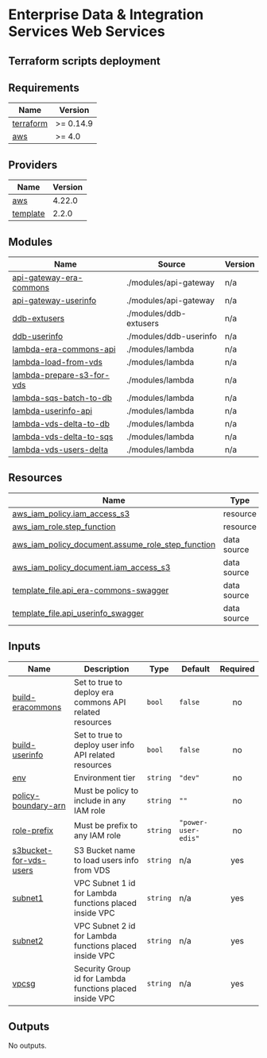 # Enterprise Data & Integration Services Web Services

## Terraform scripts deployment

<!-- BEGIN_TF_DOCS -->
## Requirements

| Name | Version |
|------|---------|
| <a name="requirement_terraform"></a> [terraform](#requirement\_terraform) | >= 0.14.9 |
| <a name="requirement_aws"></a> [aws](#requirement\_aws) | >= 4.0 |

## Providers

| Name | Version |
|------|---------|
| <a name="provider_aws"></a> [aws](#provider\_aws) | 4.22.0 |
| <a name="provider_template"></a> [template](#provider\_template) | 2.2.0 |

## Modules

| Name | Source | Version |
|------|--------|---------|
| <a name="module_api-gateway-era-commons"></a> [api-gateway-era-commons](#module\_api-gateway-era-commons) | ./modules/api-gateway | n/a |
| <a name="module_api-gateway-userinfo"></a> [api-gateway-userinfo](#module\_api-gateway-userinfo) | ./modules/api-gateway | n/a |
| <a name="module_ddb-extusers"></a> [ddb-extusers](#module\_ddb-extusers) | ./modules/ddb-extusers | n/a |
| <a name="module_ddb-userinfo"></a> [ddb-userinfo](#module\_ddb-userinfo) | ./modules/ddb-userinfo | n/a |
| <a name="module_lambda-era-commons-api"></a> [lambda-era-commons-api](#module\_lambda-era-commons-api) | ./modules/lambda | n/a |
| <a name="module_lambda-load-from-vds"></a> [lambda-load-from-vds](#module\_lambda-load-from-vds) | ./modules/lambda | n/a |
| <a name="module_lambda-prepare-s3-for-vds"></a> [lambda-prepare-s3-for-vds](#module\_lambda-prepare-s3-for-vds) | ./modules/lambda | n/a |
| <a name="module_lambda-sqs-batch-to-db"></a> [lambda-sqs-batch-to-db](#module\_lambda-sqs-batch-to-db) | ./modules/lambda | n/a |
| <a name="module_lambda-userinfo-api"></a> [lambda-userinfo-api](#module\_lambda-userinfo-api) | ./modules/lambda | n/a |
| <a name="module_lambda-vds-delta-to-db"></a> [lambda-vds-delta-to-db](#module\_lambda-vds-delta-to-db) | ./modules/lambda | n/a |
| <a name="module_lambda-vds-delta-to-sqs"></a> [lambda-vds-delta-to-sqs](#module\_lambda-vds-delta-to-sqs) | ./modules/lambda | n/a |
| <a name="module_lambda-vds-users-delta"></a> [lambda-vds-users-delta](#module\_lambda-vds-users-delta) | ./modules/lambda | n/a |

## Resources

| Name | Type |
|------|------|
| [aws_iam_policy.iam_access_s3](https://registry.terraform.io/providers/hashicorp/aws/latest/docs/resources/iam_policy) | resource |
| [aws_iam_role.step_function](https://registry.terraform.io/providers/hashicorp/aws/latest/docs/resources/iam_role) | resource |
| [aws_iam_policy_document.assume_role_step_function](https://registry.terraform.io/providers/hashicorp/aws/latest/docs/data-sources/iam_policy_document) | data source |
| [aws_iam_policy_document.iam_access_s3](https://registry.terraform.io/providers/hashicorp/aws/latest/docs/data-sources/iam_policy_document) | data source |
| [template_file.api_era-commons-swagger](https://registry.terraform.io/providers/hashicorp/template/latest/docs/data-sources/file) | data source |
| [template_file.api_userinfo_swagger](https://registry.terraform.io/providers/hashicorp/template/latest/docs/data-sources/file) | data source |

## Inputs

| Name | Description | Type | Default | Required |
|------|-------------|------|---------|:--------:|
| <a name="input_build-eracommons"></a> [build-eracommons](#input\_build-eracommons) | Set to true to deploy era commons API related resources | `bool` | `false` | no |
| <a name="input_build-userinfo"></a> [build-userinfo](#input\_build-userinfo) | Set to true to deploy user info API related resources | `bool` | `false` | no |
| <a name="input_env"></a> [env](#input\_env) | Environment tier | `string` | `"dev"` | no |
| <a name="input_policy-boundary-arn"></a> [policy-boundary-arn](#input\_policy-boundary-arn) | Must be policy to include in any IAM role | `string` | `""` | no |
| <a name="input_role-prefix"></a> [role-prefix](#input\_role-prefix) | Must be prefix to any IAM role | `string` | `"power-user-edis"` | no |
| <a name="input_s3bucket-for-vds-users"></a> [s3bucket-for-vds-users](#input\_s3bucket-for-vds-users) | S3 Bucket name to load users info from VDS | `string` | n/a | yes |
| <a name="input_subnet1"></a> [subnet1](#input\_subnet1) | VPC Subnet 1 id for Lambda functions placed inside VPC | `string` | n/a | yes |
| <a name="input_subnet2"></a> [subnet2](#input\_subnet2) | VPC Subnet 2 id for Lambda functions placed inside VPC | `string` | n/a | yes |
| <a name="input_vpcsg"></a> [vpcsg](#input\_vpcsg) | Security Group id for Lambda functions placed inside VPC | `string` | n/a | yes |

## Outputs

No outputs.
<!-- END_TF_DOCS -->